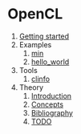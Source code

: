 # OpenCL

1.  [Getting started](getting-started.md)
1.  Examples
    1.  [min](min.c)
    1.  [hello_world](hello_world.c)
1.  Tools
    1.  [clinfo](clinfo.md)
1.  Theory
    1.  [Introduction](introduction.md)
    1.  [Concepts](concepts.md)
    1.  [Bibliography](bibliography.md)
    1.  [TODO](TODO.md)
